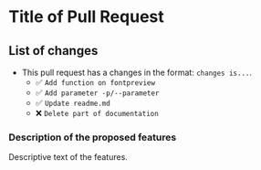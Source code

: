 # Title of Pull Request

## List of changes

- This pull request has a changes in the format: `changes is...`.
	- ✅ `Add function on fontpreview`
	- ✅ `Add parameter -p/--parameter`
	- ✅ `Update readme.md`
    - ❌ `Delete part of documentation`

### Description of the proposed features

Descriptive text of the features.
